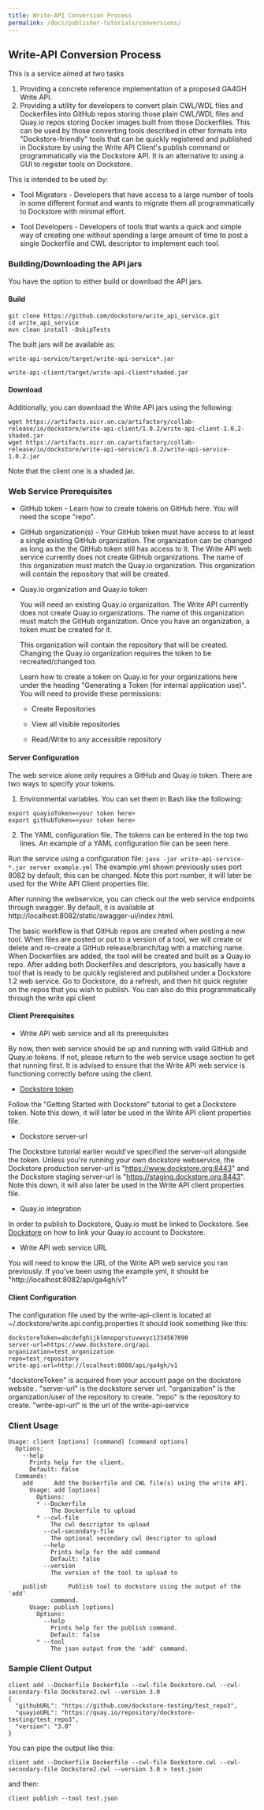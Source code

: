 ```yaml
---
title: Write-API Conversion Process
permalink: /docs/publisher-tutorials/conversions/
---
```


## Write-API Conversion Process

This is a service aimed at two tasks

1. Providing a concrete reference implementation of a proposed GA4GH Write API.
2. Providing a utility for developers to convert plain CWL/WDL files and Dockerfiles into GitHub repos storing those plain CWL/WDL files and Quay.io repos storing Docker images built from those Dockerfiles. This can be used by those converting tools described in other formats into "Dockstore-friendly" tools that can be quickly registered and published in Dockstore by using the Write API Client's publish command or programmatically via the Dockstore API. It is an alternative to using a GUI to register tools on Dockstore.

This is intended to be used by:

* Tool Migrators - Developers that have access to a large number of tools in some different format and wants to migrate them all programmatically to Dockstore with minimal effort.

* Tool Developers - Developers of tools that wants a quick and simple way of creating one without spending a large amount of time to post a single Dockerfile and CWL descriptor to implement each tool.

### Building/Downloading the API jars

You have the option to either build or download the API jars.

#### Build

```
git clone https://github.com/dockstore/write_api_service.git
cd write_api_service
mvn clean install -DskipTests
```
The built jars will be available as:

`write-api-service/target/write-api-service*.jar`

`write-api-client/target/write-api-client*shaded.jar`

#### Download

Additionally, you can download the Write API jars using the following:

```
wget https://artifacts.oicr.on.ca/artifactory/collab-release/io/dockstore/write-api-client/1.0.2/write-api-client-1.0.2-shaded.jar
wget https://artifacts.oicr.on.ca/artifactory/collab-release/io/dockstore/write-api-service/1.0.2/write-api-service-1.0.2.jar
```

Note that the client one is a shaded jar.

### Web Service Prerequisites

* GitHub token - Learn how to create tokens on GitHub here. You will need the scope "repo".

* GitHub organization(s) - Your GitHub token must have access to at least a single existing GitHub organization. The organization can be changed as long as the the GitHub token still has access to it. The Write API web service currently does not create GitHub organizations. The name of this organization must match the Quay.io organization. This organization will contain the repository that will be created.

* Quay.io organization and Quay.io token

    You will need an existing Quay.io organization. The Write API currently does not create Quay.io organizations. The name of this organization must match the GitHub organization. Once you have an organization, a token must be created for it.

    This organization will contain the repository that will be created. Changing the Quay.io organization requires the token to be recreated/changed too.

    Learn how to create a token on Quay.io for your organizations here under the heading "Generating a Token (for internal application use)". You will need to provide these permissions:
    
    * Create Repositories
    
    * View all visible repositories
    
    * Read/Write to any accessible repository
    
#### Server Configuration

The web service alone only requires a GitHub and Quay.io token. There are two ways to specify your tokens.

1. Environmental variables.
    You can set them in Bash like the following:
```
export quayioToken=<your token here>
export githubToken=<your token here>
```
2. The YAML configuration file. The tokens can be entered in the top two lines. An example of a YAML configuration file can be seen here.

Run the service using a configuration file:
`java -jar write-api-service-*.jar server example.yml`
The example.yml shown previously uses port 8082 by default, this can be changed. Note this port number, it will later be used for the Write API Client properties file.

After running the webservice, you can check out the web service endpoints through swagger. By default, it is available at http://localhost:8082/static/swagger-ui/index.html.

The basic workflow is that GitHub repos are created when posting a new tool. When files are posted or put to a version of a tool, we will create or delete and re-create a GitHub release/branch/tag with a matching name. When Dockerfiles are added, the tool will be created and built as a Quay.io repo. After adding both Dockerfiles and descriptors, you basically have a tool that is ready to be quickly registered and published under a Dockstore 1.2 web service. Go to Dockstore, do a refresh, and then hit quick register on the repos that you wish to publish. You can also do this programmatically through the write api client

#### Client Prerequisites

* Write API web service and all its prerequisites

By now, then web service should be up and running with valid GitHub and Quay.io tokens. If not, please return to the web service usage section to get that running first. It is advised to ensure that the Write API web service is functioning correctly before using the client.

* [Dockstore token](https://docs.dockstore.org/docs/publisher-tutorials/register-on-dockstore/)

Follow the "Getting Started with Dockstore" tutorial to get a Dockstore token. Note this down, it will later be used in the Write API client properties file.

* Dockstore server-url

The Dockstore tutorial earlier would've specified the server-url alongside the token. Unless you're running your own dockstore webservice, the Dockstore production server-url is "https://www.dockstore.org:8443" and the Dockstore staging server-url is "https://staging.dockstore.org:8443". Note this down, it will also later be used in the Write API client properties file.

* Quay.io integration

In order to publish to Dockstore, Quay.io must be linked to Dockstore. See [Dockstore](https://docs.dockstore.org/docs/publisher-tutorials/register-on-dockstore/#linking-with-external-services) on how to link your Quay.io account to Dockstore.

* Write API web service URL

You will need to know the URL of the Write API web service you ran previously. If you've been using the example.yml, it should be "http://localhost:8082/api/ga4gh/v1"

#### Client Configuration

The configuration file used by the write-api-client is located at ~/.dockstore/write.api.config.properties
It should look something like this:

```
dockstoreToken=abcdefghijklmnopqrstuvwxyz1234567890
server-url=https://www.dockstore.org/api
organization=test_organization
repo=test_repository
write-api-url=http://localhost:8080/api/ga4gh/v1
```

"dockstoreToken" is acquired from your account page on the dockstore website .
"server-url" is the dockstore server url.
"organization" is the organization/user of the repository to create.
"repo" is the repository to create.
"write-api-url" is the url of the write-api-service


### Client Usage
```
Usage: client [options] [command] [command options]
  Options:
    --help
      Prints help for the client.
      Default: false
  Commands:
    add      Add the Dockerfile and CWL file(s) using the write API.
      Usage: add [options]
        Options:
        * --Dockerfile
            The Dockerfile to upload
        * --cwl-file
            The cwl descriptor to upload
          --cwl-secondary-file
            The optional secondary cwl descriptor to upload
          --help
            Prints help for the add command
            Default: false
          --version
            The version of the tool to upload to

    publish      Publish tool to dockstore using the output of the 'add'
            command.
      Usage: publish [options]
        Options:
          --help
            Prints help for the publish command.
            Default: false
        * --tool
            The json output from the 'add' command.
```

### Sample Client Output
```
client add --Dockerfile Dockerfile --cwl-file Dockstore.cwl --cwl-secondary-file Dockstore2.cwl --version 3.0
{
  "githubURL": "https://github.com/dockstore-testing/test_repo3",
  "quayioURL": "https://quay.io/repository/dockstore-testing/test_repo3",
  "version": "3.0"
}
```
You can pipe the output like this:
```
client add --Dockerfile Dockerfile --cwl-file Dockstore.cwl --cwl-secondary-file Dockstore2.cwl --version 3.0 > test.json
```
and then:
```
client publish --tool test.json
```

